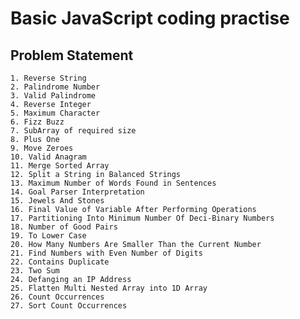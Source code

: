 # Basic JavaScript coding practise

## Problem Statement

`1. Reverse String`<br />
`2. Palindrome Number`<br />
`3. Valid Palindrome`<br />
`4. Reverse Integer`<br />
`5. Maximum Character`<br />
`6. Fizz Buzz`<br />
`7. SubArray of required size`<br />
`8. Plus One`<br />
`9. Move Zeroes`<br />
`10. Valid Anagram`<br />
`11. Merge Sorted Array`<br />
`12. Split a String in Balanced Strings`<br />
`13. Maximum Number of Words Found in Sentences`<br />
`14. Goal Parser Interpretation`<br />
`15. Jewels And Stones`<br />
`16. Final Value of Variable After Performing Operations`<br />
`17. Partitioning Into Minimum Number Of Deci-Binary Numbers`<br />
`18. Number of Good Pairs`<br />
`19. To Lower Case`<br />
`20. How Many Numbers Are Smaller Than the Current Number`<br />
`21. Find Numbers with Even Number of Digits`<br />
`22. Contains Duplicate`<br />
`23. Two Sum`<br />
`24. Defanging an IP Address`<br />
`25. Flatten Multi Nested Array into 1D Array`<br />
`26. Count Occurrences`<br />
`27. Sort Count Occurrences`<br />
